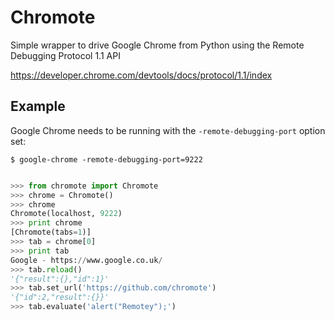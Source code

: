 # Chromote

Simple wrapper to drive Google Chrome from Python using the Remote Debugging Protocol 1.1 API

https://developer.chrome.com/devtools/docs/protocol/1.1/index

## Example

Google Chrome needs to be running with the `-remote-debugging-port` option set:

    $ google-chrome -remote-debugging-port=9222

```python

>>> from chromote import Chromote
>>> chrome = Chromote()
>>> chrome
Chromote(localhost, 9222)
>>> print chrome
[Chromote(tabs=1)]
>>> tab = chrome[0]
>>> print tab
Google - https://www.google.co.uk/
>>> tab.reload()
'{"result":{},"id":1}'
>>> tab.set_url('https://github.com/chromote')
'{"id":2,"result":{}}'
>>> tab.evaluate('alert("Remotey");')
```
